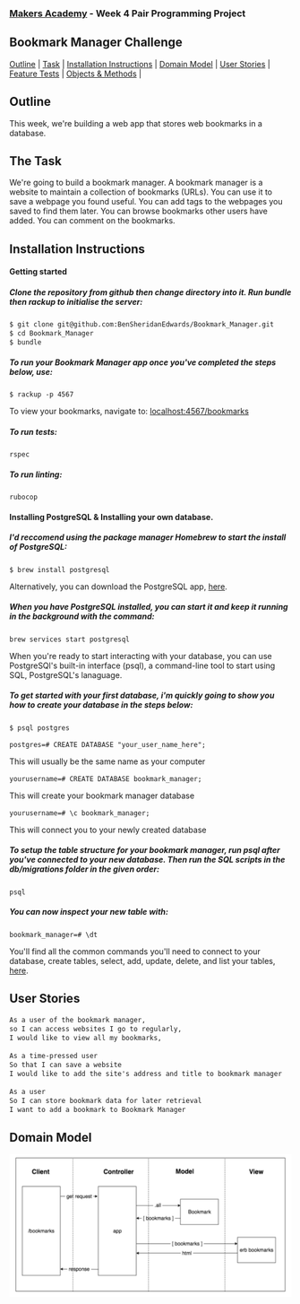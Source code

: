 
### [Makers Academy](http://www.makersacademy.com) - Week 4 Pair Programming Project

Bookmark Manager Challenge 
-

[Outline](#Outline) | [Task](#Task) | [Installation Instructions](#Installation) | [Domain Model](#Domain_Model) | [User Stories](#Story) | [Feature Tests](#Feature_Tests) | [Objects & Methods](#Methods) |


## <a name="Outline">Outline</a>
 
This week, we're building a web app that stores web bookmarks in a database.

## <a name="Task">The Task</a>

We're going to build a bookmark manager. A bookmark manager is a website to maintain a collection of bookmarks (URLs). You can use it to save a webpage you found useful. You can add tags to the webpages you saved to find them later. You can browse bookmarks other users have added. You can comment on the bookmarks.

## <a name="Installation">Installation Instructions</a>

#### Getting started

##### Clone the repository from github then change directory into it. Run bundle then rackup to initialise the server:

```
$ git clone git@github.com:BenSheridanEdwards/Bookmark_Manager.git
$ cd Bookmark_Manager
$ bundle
```

##### To run your Bookmark Manager app once you've completed the steps below, use: 
```
$ rackup -p 4567
```

To view your bookmarks, navigate to: [localhost:4567/bookmarks](localhost:4567/bookmarks)

##### To run tests:
```
rspec
```

##### To run linting: 

```
rubocop
```

#### Installing PostgreSQL & Installing your own database.

##### I'd reccomend using the package manager Homebrew to start the install of PostgreSQL:

```
$ brew install postgresql
```

Alternatively, you can download the PostgreSQL app, [here](https://postgresapp.com/).

##### When you have PostgreSQL installed, you can start it and keep it running in the background with the command: 

```
brew services start postgresql
```

When you're ready to start interacting with your database, you can use PostgreSQl's built-in interface (psql), a command-line tool to start using SQL, PostgreSQL's lanaguage. 

##### To get started with your first database, i'm quickly going to show you how to create your database in the steps below:

```
$ psql postgres
```

```
postgres=# CREATE DATABASE "your_user_name_here"; 
```
This will usually be the same name as your computer

```
yourusername=# CREATE DATABASE bookmark_manager;
```
This will create your bookmark manager database

```
yourusername=# \c bookmark_manager;
```
This will connect you to your newly created database

##### To setup the table structure for your bookmark manager, run psql after you've connected to your new database. Then run the SQL scripts in the db/migrations folder in the given order:

```
psql
```

##### You can now inspect your new table with:

```
bookmark_manager=# \dt
```

You'll find all the common commands you'll need to connect to your database, create tables, select, add, update, delete, and list your tables, [here](http://www.postgresqltutorial.com/postgresql-cheat-sheet/).

## <a name="Story">User Stories</a>

```
As a user of the bookmark manager,
so I can access websites I go to regularly,
I would like to view all my bookmarks,

As a time-pressed user
So that I can save a website
I would like to add the site's address and title to bookmark manager

As a user
So I can store bookmark data for later retrieval
I want to add a bookmark to Bookmark Manager
```

## <a name="Domain_Model">Domain Model</a>

![Model](https://raw.githubusercontent.com/BenSheridanEdwards/Bookmark_Manager/master/Domain%20Model.png)
